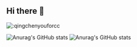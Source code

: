 ## Hi there 👋

![:qingchenyouforcc](https://count.getloli.com/get/@:qingchenyouforcc?theme=gelbooru)

![Anurag's GitHub stats](https://github-readme-stats.vercel.app/api?username=qingchenyouforcc&theme=dark&count_private=true)
![Anurag's GitHub stats](https://github-readme-stats.vercel.app/api/top-langs/?username=qingchenyouforcc&layout=compact&langs_count=6&text_color=70bed9&icon_color=fff&title_color=efb752&bg_color=192133&theme=graywhite)


